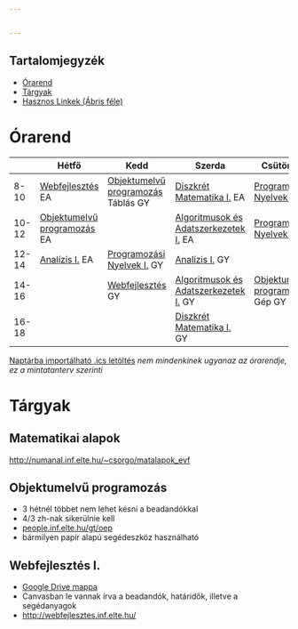 ```yaml
--- 


---
```


## Tartalomjegyzék

*   [Órarend](#%C3%93rarend)
*   [Tárgyak](#t%C3%A1rgyak)
*   [Hasznos Linkek (Ábris féle)](#tov%C3%A1bbi-hasznos-linkek)

# Órarend

||Hétfő|Kedd|Szerda|Csütörtök|Péntek|
|--- |--- |--- |--- |--- |--- |
|8-10|[Webfejlesztés](#web) EA|[Objektumelvű programozás](#obj) Táblás GY|[Diszkrét Matematika I.](#dm1) EA|[Programozási Nyelvek II.](#pny2)||
|10-12|[Objektumelvű programozás](#obj) EA||[Algoritmusok és Adatszerkezetek I.](#alg) EA|[Programozási Nyelvek I.](#pny1)||
|12-14|[Analízis I.](#anal) EA|[Programozási Nyelvek I.](#pny1) GY|[Analízis I.](#anal) GY|||
|14-16||[Webfejlesztés](#web) GY|[Algoritmusok és Adatszerkezetek I.](#alg) GY|[Objektumelvű programozás](#obj) Gép GY||
|16-18|||[Diszkrét Matematika I.](#dm1) GY|||


[Naptárba importálható .ics letöltés](https://hallgato.neptun.elte.hu/cal/cal.ashx?id=00FC8D3C78B74F112038936A1904DE48E6A98272D7B270C90D129754665EC7482B061661E3833FAF.ics)
*nem mindenkinek ugyanaz az órarendje, ez a mintatanterv szerinti*

# Tárgyak

## Matematikai alapok
http://numanal.inf.elte.hu/~csorgo/matalapok_evf
## Objektumelvű programozás
- 3 hétnél többet nem lehet késni a beadandókkal  
- 4/3 zh-nak sikerülnie kell  
- [people.inf.elte.hu/gt/oep](http://people.inf.elte.hu/gt/oep)  
- bármilyen papír alapú segédeszköz használható

## Webfejlesztés I.
- [Google Drive mappa](bit.ly/webfejlesztes1)
- Canvasban le vannak írva a beadandók, határidők, illetve a segédanyagok
- http://webfejlesztes.inf.elte.hu/
<!--stackedit_data:
eyJoaXN0b3J5IjpbMTg0MTQwMzIzOCwtMTAyNTQyNTg4NywxMz
IyNTI4Mjk2XX0=
-->